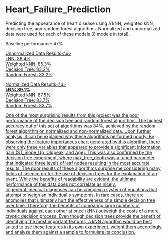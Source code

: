 # Heart_Failure_Prediction
Predicting the appearance of heart disease using a kNN, weighted kNN, decision tree, and random forest algorithms. 
Normalized and unnormalized data were used for each of these models (8 models in total).

Baseline performance: 47%

<u>Unnormalized Data Results<\u>  
kNN: 86.4%  
Weighted kNN: 85.3%  
Decision Tree: 83.2%  
Random Forest: 83.2%  

<u>Normalized Data Results<\u>  
<b>kNN: 89.1%</b>  
Weighted kNN: 87.5%  
Decision Tree: 83.7%  
Random Forest: 83.7%  

</t>One of the most surprising results from this project was the poor performance of the decision tree and random forest algorithms. The highest accuracy out of this set of algorithms was 84%, achieved by the random forest algorithm on normalized and non-normalized data. Upon further analysis, it can be explained why these algorithms performed poorly. By observing the feature importances chart generated by this algorithm, there were only three variables that appeared to provide a significant information gain (ST_Slope_Up, Oldpeak, and Age). This was also confirmed by the decision tree experiment, where max_tree_depth was a tuned parameter that indicated three levels of leaf nodes resulting in the most accurate results. The poor results of these algorithms surprise me considering many fields of science prefer the use of decision trees for the explanation of an event. While the benefits of readability are evident, the ultimate performance of this data does not correlate as nicely.  
</t>In general, medical diagnoses can be complex a system of equations that attempt to weigh an individual's symptoms. In rare cases, there are anomolies that ultimately hurt the effectiveness of a simple decision tree over time. Therefore, the benefits of comparing large numbers of individuals against each other at once (kNN) outweigh the costs of a more cryptic decision process. Even though decision trees provide the benefit of identifying the most important features, a kNN algorithm would be best suited to use these features in its own experiment, weight them accordingly, and analyze them against a sample to formulate its conclusion.
